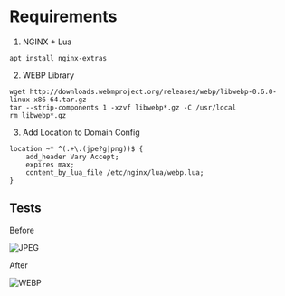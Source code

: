 # Requirements
1. NGINX + Lua
```
apt install nginx-extras
```

2. WEBP Library
```
wget http://downloads.webmproject.org/releases/webp/libwebp-0.6.0-linux-x86-64.tar.gz
tar --strip-components 1 -xzvf libwebp*.gz -C /usr/local
rm libwebp*.gz
```

3. Add Location to Domain Config
```
location ~* ^(.+\.(jpe?g|png))$ {
    add_header Vary Accept;
    expires max;
    content_by_lua_file /etc/nginx/lua/webp.lua;
}
```

## Tests
Before

![JPEG](https://i.imgur.com/BJY8ifS.png)

After

![WEBP](https://i.imgur.com/J0eAVN4.png)
